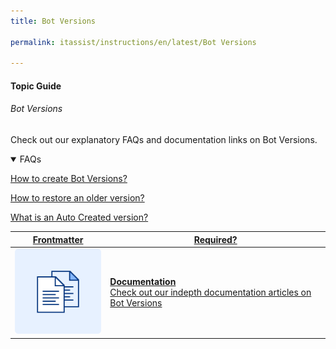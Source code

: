 ```yaml
---
title: Bot Versions

permalink: itassist/instructions/en/latest/Bot Versions

---
```


#### Topic Guide
###### Bot Versions

  Check out our explanatory FAQs and documentation links on Bot Versions.

<details open>
  <summary>FAQs
  </summary>

  <a class="doc-link" target="_blank" href="https://developer.kore.ai/docs/bots/bot-settings/bot-management/bot-versioning/#Creation">
 
  How to create Bot Versions?

</a>

<a class="doc-link" target="_blank" href="https://developer.kore.ai/docs/bots/bot-settings/bot-management/bot-versioning/#Version_Restoration">
 
  How to restore an older version?

</a>


<a class="doc-link" target="_blank" href="https://developer.kore.ai/docs/bots/bot-settings/bot-management/bot-versioning/#Types">
 
  What is an Auto Created version?

</a>
  

</details>

<a class="doc-link" target="_blank" href="https://developer.kore.ai/docs/bots/bot-settings/bot-management/bot-versioning/">
 

| Frontmatter | Required? |
|-------------|-------------|
| ![alt text](images/docIcon.svg "Title") | **Documentation**  <br /> Check out our indepth documentation articles on Bot Versions | 


</a>
